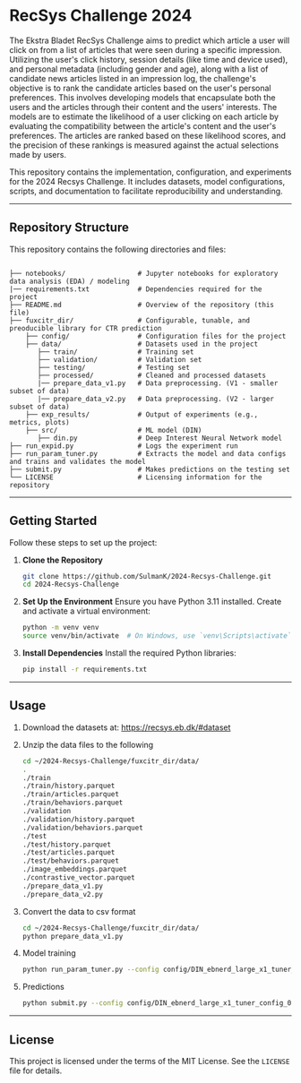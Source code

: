 # RecSys Challenge 2024
The Ekstra Bladet RecSys Challenge aims to predict which article a user will click on from a list of articles that were seen during a specific impression. Utilizing the user's click history, session details (like time and device used), and personal metadata (including gender and age), along with a list of candidate news articles listed in an impression log, the challenge's objective is to rank the candidate articles based on the user's personal preferences. This involves developing models that encapsulate both the users and the articles through their content and the users' interests. The models are to estimate the likelihood of a user clicking on each article by evaluating the compatibility between the article's content and the user's preferences. The articles are ranked based on these likelihood scores, and the precision of these rankings is measured against the actual selections made by users. 

This repository contains the implementation, configuration, and experiments for the 2024 Recsys Challenge. It includes datasets, model configurations, scripts, and documentation to facilitate reproducibility and understanding.

---

## Repository Structure

This repository contains the following directories and files:

```plaintext

├── notebooks/                  # Jupyter notebooks for exploratory data analysis (EDA) / modeling
|── requirements.txt            # Dependencies required for the project
├── README.md                   # Overview of the repository (this file)
├── fuxcitr_dir/                # Configurable, tunable, and preoducible library for CTR prediction
    ├── config/                 # Configuration files for the project
    ├── data/                   # Datasets used in the project
       ├── train/               # Training set
       ├── validation/          # Validation set
       ├── testing/             # Testing set
       ├── processed/           # Cleaned and processed datasets
       |── prepare_data_v1.py   # Data preprocessing. (V1 - smaller subset of data)
       |── prepare_data_v2.py   # Data preprocessing. (V2 - larger subset of data)
    ├── exp_results/            # Output of experiments (e.g., metrics, plots)
    ├── src/                    # ML model (DIN)
       ├── din.py               # Deep Interest Neural Network model
├── run_expid.py                # Logs the experiment run
├── run_param_tuner.py          # Extracts the model and data configs and trains and validates the model
├── submit.py                   # Makes predictions on the testing set
└── LICENSE                     # Licensing information for the repository
```

---

## Getting Started

Follow these steps to set up the project:

1. **Clone the Repository**
   ```bash
   git clone https://github.com/SulmanK/2024-Recsys-Challenge.git
   cd 2024-Recsys-Challenge
   ```

2. **Set Up the Environment**
   Ensure you have Python 3.11 installed. Create and activate a virtual environment:
   ```bash
   python -m venv venv
   source venv/bin/activate  # On Windows, use `venv\Scripts\activate`
   ```

3. **Install Dependencies**
   Install the required Python libraries:
   ```bash
   pip install -r requirements.txt
   ```

---

## Usage

1. Download the datasets at: https://recsys.eb.dk/#dataset

2. Unzip the data files to the following

    ```bash
    cd ~/2024-Recsys-Challenge/fuxcitr_dir/data/
    .
    ./train
    ./train/history.parquet
    ./train/articles.parquet
    ./train/behaviors.parquet
    ./validation
    ./validation/history.parquet
    ./validation/behaviors.parquet
    ./test
    ./test/history.parquet
    ./test/articles.parquet
    ./test/behaviors.parquet
    ./image_embeddings.parquet
    ./contrastive_vector.parquet
    ./prepare_data_v1.py
    ./prepare_data_v2.py
    ```

3. Convert the data to csv format

    ```bash
    cd ~/2024-Recsys-Challenge/fuxcitr_dir/data/
    python prepare_data_v1.py
    ```
4. Model training
    ```bash
    python run_param_tuner.py --config config/DIN_ebnerd_large_x1_tuner_config_01.yaml --gpu 0
    ```
5. Predictions
    ```bash
    python submit.py --config config/DIN_ebnerd_large_x1_tuner_config_01 --expid DIN_ebnerd_large_x1_001_1860e41e --gpu 1
    ```

---

## License

This project is licensed under the terms of the MIT License. See the `LICENSE` file for details.

